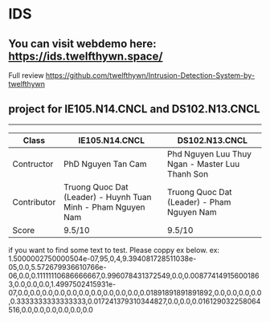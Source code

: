 # IDS
## You can visit webdemo here: https://ids.twelfthywn.space/
Full review https://github.com/twelfthywn/Intrusion-Detection-System-by-twelfthywn

## project for IE105.N14.CNCL and DS102.N13.CNCL
-----------------------------------
|Class|IE105.N14.CNCL|DS102.N13.CNCL|
|---|----|----|
|Contructor|PhD Nguyen Tan Cam|Phd Nguyen Luu Thuy Ngan - Master Luu Thanh Son|
|Contributor|Truong Quoc Dat (Leader) - Huynh Tuan Minh - Pham Nguyen Nam| Truong Quoc Dat (Leader) - Pham Nguyen Nam|
|Score|9.5/10|9.5/10|


if you want to find some text to test. Please coppy ex below.
ex: 1.5000002750000504e-07,95,0,4,9.394081728511038e-05,0.0,5.572679936610766e-06,0.0,0.11111110686666667,0.996078431372549,0.0,0.008774149156001863,0.0,0.0,0.0,1.4997502415931e-07,0.0,0.0,0.0,0.0,0.0,0.0,0.0,0.0,0.0,0.0,0.01891891891891892,0.0,0.0,0.0,0.0,0.3333333333333333,0.017241379310344827,0.0,0.0,0.016129032258064516,0.0,0.0,0.0,0.0,0.0,0.0
